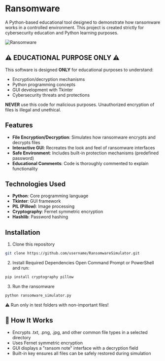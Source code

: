 # Ransomware

A Python-based educational tool designed to demonstrate how ransomware works in a controlled environment. This project is created strictly for cybersecurity education and Python learning purposes.

![Ransomware](https://github.com/user-attachments/assets/d11d825f-a5ec-40d0-a28a-96716b100c57)


## ⚠️ EDUCATIONAL PURPOSE ONLY ⚠️

This software is designed **ONLY** for educational purposes to understand:
- Encryption/decryption mechanisms
- Python programming concepts
- GUI development with Tkinter
- Cybersecurity threats and protections

**NEVER** use this code for malicious purposes. Unauthorized encryption of files is illegal and unethical.

## Features

- **File Encryption/Decryption**: Simulates how ransomware encrypts and decrypts files
- **Interactive GUI**: Recreates the look and feel of ransomware interfaces
- **Safe Environment**: Includes built-in protection mechanisms (predefined password)
- **Educational Comments**: Code is thoroughly commented to explain functionality

## Technologies Used

- **Python**: Core programming language
- **Tkinter**: GUI framework
- **PIL (Pillow)**: Image processing
- **Cryptography**: Fernet symmetric encryption
- **Hashlib**: Password hashing

## Installation

1. Clone this repository  

```bash
git clone https://github.com/username/RansomwareSimulator.git
```
2. Install Required Dependencies
Open Command Prompt or PowerShell and run:  

```bash
pip install cryptography pillow
```
3. Run the ransomware   

```bash
python ransomware_simulator.py
```
⚠️ Run only in test folders with non-important files!

## 🔐 How It Works

- Encrypts .txt, .png, .jpg, and other common file types in a selected directory
- Uses Fernet symmetric encryption
- GUI displays a "ransom note" interface with a decryption field
- Built-in key ensures all files can be safely restored during simulation

